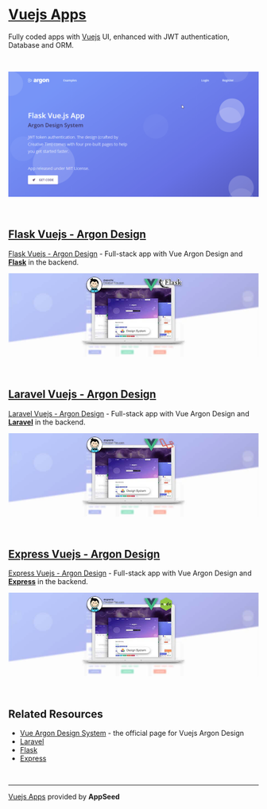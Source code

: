 # [Vuejs Apps](https://appseed.us/apps/vuejs) 

Fully coded apps with [Vuejs](https://vuejs.org/) UI, enhanced with JWT authentication, Database and ORM. 

<br />

![Argon Design System - Gif animated presentation.](https://github.com/app-generator/static/blob/master/products/argon-design-system-intro.gif?raw=true)

<br />

## [Flask Vuejs - Argon Design](https://appseed.us/apps/flask-apps/argon-design-system-creative-tim)

[Flask Vuejs - Argon Design](https://appseed.us/apps/flask-apps/argon-design-system-creative-tim) - Full-stack app with Vue Argon Design and **[Flask](https://palletsprojects.com/p/flask/)** in the backend.

![Flask Vuejs Argon Design - App Screen Shot.](https://github.com/app-generator/static/blob/master/products/flask-vuejs-argon-design-system.jpg?raw=true)

<br />

## [Laravel Vuejs - Argon Design](https://appseed.us/apps/vuejs/laravel/argon-design-system-creative-tim)

[Laravel Vuejs - Argon Design](https://appseed.us/apps/vuejs/laravel/argon-design-system-creative-tim) - Full-stack app with Vue Argon Design and **[Laravel](https://laravel.com/)** in the backend.

![Laravel Vuejs Argon Design - App Screen Shot.](https://github.com/app-generator/static/blob/master/products/laravel-vuejs-argon-design-system.jpg?raw=true)

<br />

## [Express Vuejs - Argon Design](https://appseed.us/apps/vuejs/express/argon-design-system-creative-tim)

[Express Vuejs - Argon Design](https://appseed.us/apps/vuejs/express/argon-design-system-creative-tim) - Full-stack app with Vue Argon Design and **[Express](https://expressjs.com/)** in the backend.

![Laravel Vuejs Argon Design - App Screen Shot.](https://github.com/app-generator/static/blob/master/products/express-vuejs-argon-design-system.jpg?raw=true)

<br />

## Related Resources
 - [Vue Argon Design System](https://www.creative-tim.com/product/vue-argon-design-system) - the official page for Vuejs Argon Design
 - [Laravel](https://laravel.com/)
 - [Flask](https://palletsprojects.com/p/flask/)
 - [Express](https://expressjs.com/)

<br />

--- 
[Vuejs Apps](https://appseed.us/apps/vuejs) provided by **AppSeed**
